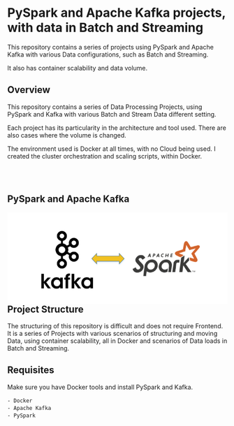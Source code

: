 # PySpark and Apache Kafka projects, with data in Batch and Streaming

This repository contains a series of projects using PySpark and Apache Kafka with various Data configurations, such as Batch and Streaming.

It also has container scalability and data volume.

## Overview

This repository contains a series of Data Processing Projects, using PySpark and Kafka with various Batch and Stream Data different setting. 

Each project has its particularity in the architecture and tool used. There are also cases where the volume is changed.

The environment used is Docker at all times, with no Cloud being used. I created the cluster orchestration and scaling scripts, within Docker.


<br/><br/>

## PySpark and Apache Kafka

 <img width="2500px" align="right"  src="https://github.com/julianasantimaria/Projects_PySparkAndKfka_BatchAndStreaming/blob/HTML/image.png">

 <br/>
 <br/>


## Project Structure

The structuring of this repository is difficult and does not require Frontend. It is a series of Projects with various scenarios of structuring and moving Data, using container scalability, all in Docker and scenarios of Data loads in Batch and Streaming.

## Requisites

Make sure you have Docker tools and install PySpark and Kafka.

```bash
- Docker
- Apache Kafka
- PySpark